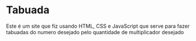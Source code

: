 # Tabuada
Este é um site que fiz usando HTML, CSS e JavaScript que serve para fazer tabuadas do numero desejado pelo quantidade de multiplicador desejado
